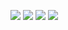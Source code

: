 ![](https://i.imgur.com/2at68XU.png)
![](https://i.imgur.com/OhlLXYV.png)
![](https://i.imgur.com/7KOYbB1.png)
![](https://i.imgur.com/l5U8n0w.png)
